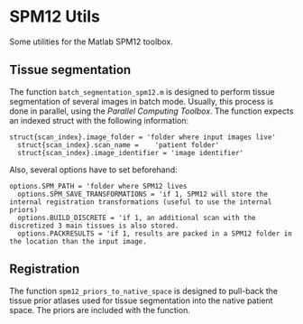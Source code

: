 # SPM12 Utils

Some utilities for the Matlab SPM12 toolbox.

## Tissue segmentation

The function `batch_segmentation_spm12.m` is designed to perform tissue segmentation of several images in batch mode. Usually, this process is done in parallel, using the _Parallel Computing Toolbox_.  The function expects an indexed struct with the following information:

```
struct{scan_index}.image_folder = 'folder where input images live'
  struct{scan_index}.scan_name =    'patient folder'
  struct{scan_index}.image_identifier = 'image identifier'
```
Also, several options have to set beforehand:

```
options.SPM_PATH = 'folder where SPM12 lives
  options.SPM_SAVE_TRANSFORMATIONS = 'if 1, SPM12 will store the internal registration transformations (useful to use the internal priors)
  options.BUILD_DISCRETE = 'if 1, an additional scan with the discretized 3 main tissues is also stored.
  options.PACKRESULTS = 'if 1, results are packed in a SPM12 folder in the location than the input image.
```

## Registration 

The function `spm12_priors_to_native_space` is designed to pull-back the tissue prior atlases used for tissue segmentation into the native patient space. The priors are included with the function.





